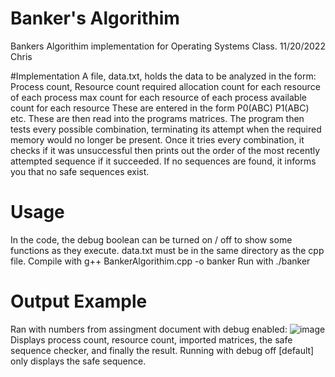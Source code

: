 # Banker's Algorithim
Bankers Algorithim implementation for Operating Systems Class.
11/20/2022
Chris

#Implementation
A file, data.txt, holds the data to be analyzed in the form:
Process count, Resource count
required allocation count for each resource of each process
max count for each resource of each process
available count for each resource
These are entered in the form P0(ABC) P1(ABC) etc.
These are then read into the programs matrices.
The program then tests every possible combination, terminating its attempt when the required memory would no longer be present. 
Once it tries every combination, it checks if it was unsuccessful then prints out the order of the most recently attempted sequence if it succeeded.
If no sequences are found, it informs you that no safe sequences exist.

# Usage
In the code, the debug boolean can be turned on / off to show some functions as they execute.
data.txt must be in the same directory as the cpp file.
Compile with g++ BankerAlgorithim.cpp -o banker
Run with ./banker

# Output Example
Ran with numbers from assingment document with debug enabled:
![image](https://user-images.githubusercontent.com/84880331/202955659-e698c666-936e-46fb-9f70-e0b5260d0ba5.png)
Displays process count, resource count, imported matrices, the safe sequence checker, and finally the result.
Running with debug off [default] only displays the safe sequence.
